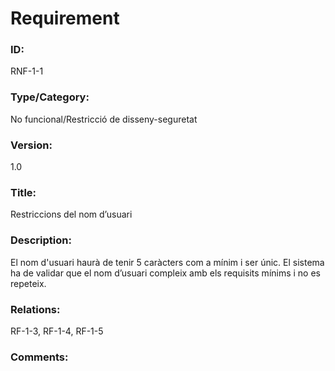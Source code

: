 # Requirement

### ID: 
RNF-1-1

### Type/Category:  
No funcional/Restricció de disseny-seguretat 

### Version:  
1.0  

### Title:  
Restriccions del nom d’usuari  

### Description:  
El nom d'usuari haurà de tenir 5 caràcters com a mínim i ser únic.  El sistema ha de validar que el nom d’usuari compleix amb els requisits mínims i no es repeteix.  

### Relations:  
RF-1-3, RF-1-4, RF-1-5

### Comments:  

